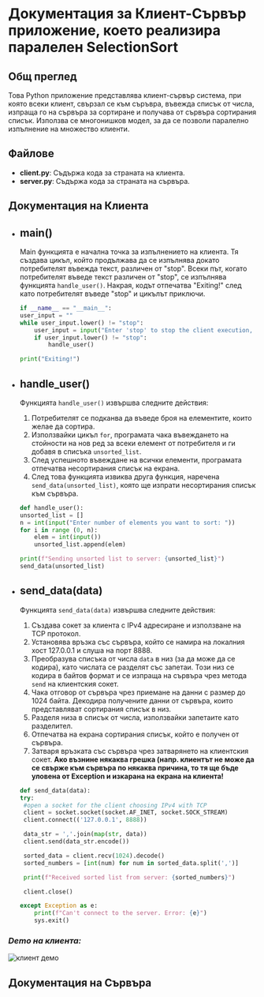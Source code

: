 # Документация за Клиент-Сървър приложение, което реализира паралелен SelectionSort

## Общ преглед

Това Python приложение представлява клиент-сървър система, при която всеки клиент, свързал се към съръвра, въвежда списък от числа, изпраща го на сървъра за сортиране и получава от сървъра сортирания списък. Използва се многонишков модел, за да се позволи паралелно изпълнение на множество клиенти.

## Файлове

- **client.py**: Съдържа кода за страната на клиента.
- **server.py**: Съдържа кода за страната на сървъра.

## Документация на Клиента

 - ## **main()**
	Main функцията е начална точка за изпълнението на клиента. Тя създава цикъл, който продължава да се изпълнява докато потребителят въвежда текст, различен от "stop". Всеки път, когато потребителят въведе текст различен от "stop", се изпълнява функцията `handle_user()`. Накрая, кодът отпечатва "Exiting!" след като потребителят въведе "stop" и цикълът приключи.
	```python
	if __name__ == "__main__":
    user_input = ""
    while user_input.lower() != "stop":
        user_input = input("Enter 'stop' to stop the client execution, 'no' for query: ")
        if user_input.lower() != "stop":
            handle_user()
    
    print("Exiting!")
	```
 - ## **handle_user()**
	Функцията `handle_user()` извършва следните действия:
	
	1.  Потребителят се подканва да въведе броя на елементите, които желае да сортира.
	2.  Използвайки цикъл `for`, програмата чака въвеждането на стойности на нов ред за всеки елемент от потребителя и ги добавя в списъка `unsorted_list`.
	3.  След успешното въвеждане на всички елементи, програмата отпечатва несортирания списък на екрана.
	4.  След това функцията извиква друга функция, наречена `send_data(unsorted_list)`, която ще изпрати несортирания списък към сървъра.
	```python
	def handle_user():
    unsorted_list = []
    n = int(input("Enter number of elements you want to sort: "))
    for i in range (0, n):
        elem = int(input())
        unsorted_list.append(elem)

    print(f"Sending unsorted list to server: {unsorted_list}")
    send_data(unsorted_list)
	```
 - ## **send_data(data)**
	 Функцията `send_data(data)` извършва следните действия:
	 
	 1.  Създава сокет за клиента с IPv4 адресиране и използване на TCP протокол.
	2.  Установява връзка със сървъра, който се намира на локалния хост 127.0.0.1 и слуша на порт 8888.
	3.  Преобразува списъка от числа `data` в низ (за да може да се кодира), като числата се разделят със запетаи. Този низ се кодира в байтов формат и се изпраща на сървъра чрез метода `send` на клиентския сокет.
	4.  Чака отговор от сървъра чрез приемане на данни с размер до 1024 байта. Декодира получените данни от сървъра, които представляват сортирания списък в низ.
	5.  Разделя низа в списък от числа, използвайки запетаите като разделител.
	6.  Отпечатва на екрана сортирания списък, който е получен от сървъра.
	7.  Затваря връзката със сървъра чрез затварянето на клиентския сокет.
	**Ако възнине някаква грешка (напр. клиентът не може да се свърже към сървъра по някаква причина, то тя ще бъде уловена от Exception и изкарана на екрана на клиента!**	

	```python
	def send_data(data):
   try:
     #open a socket for the client choosing IPv4 with TCP 
	 client = socket.socket(socket.AF_INET, socket.SOCK_STREAM)
     client.connect(('127.0.0.1', 8888))
 
     data_str = ','.join(map(str, data))
     client.send(data_str.encode())
 
     sorted_data = client.recv(1024).decode()
     sorted_numbers = [int(num) for num in sorted_data.split(',')]
 
     print(f"Received sorted list from server: {sorted_numbers}")
 
     client.close()
 
   except Exception as e:
        print(f"Can't connect to the server. Error: {e}")
        sys.exit()
	```
### ***Demo на клиента:***
![клиент демо](https://i.imgur.com/0meO7C4.png)

## Документация на Сървъра